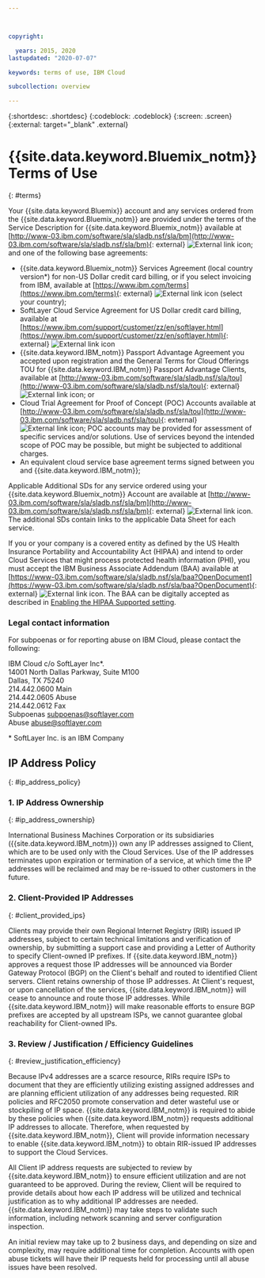 ```yaml
---



copyright:

  years: 2015, 2020
lastupdated: "2020-07-07"

keywords: terms of use, IBM Cloud

subcollection: overview

---
```


{:shortdesc: .shortdesc}
{:codeblock: .codeblock}
{:screen: .screen}
{:external: target="_blank" .external}

# {{site.data.keyword.Bluemix_notm}} Terms of Use 
{: #terms}

Your {{site.data.keyword.Bluemix}} account and any services ordered from the {{site.data.keyword.Bluemix_notm}} are provided under the terms of the Service Description for {{site.data.keyword.Bluemix_notm}} available at [http://www-03.ibm.com/software/sla/sladb.nsf/sla/bm](http://www-03.ibm.com/software/sla/sladb.nsf/sla/bm){: external} ![External link icon](../icons/launch-glyph.svg); and one of the following base agreements:

* {{site.data.keyword.Bluemix_notm}} Services Agreement (local country version*) for non-US Dollar credit card billing, or if you select invoicing from IBM, available at [https://www.ibm.com/terms](https://www.ibm.com/terms){: external} ![External link icon](../icons/launch-glyph.svg) (select your country);
* SoftLayer Cloud Service Agreement for US Dollar credit card billing, available at [https://www.ibm.com/support/customer/zz/en/softlayer.html](https://www.ibm.com/support/customer/zz/en/softlayer.html){: external} ![External link icon](../icons/launch-glyph.svg)
* {{site.data.keyword.IBM_notm}} Passport Advantage Agreement you accepted upon registration and the General Terms for Cloud Offerings TOU for {{site.data.keyword.IBM_notm}} Passport Advantage Clients, available at [http://www-03.ibm.com/software/sla/sladb.nsf/sla/tou](http://www-03.ibm.com/software/sla/sladb.nsf/sla/tou){: external} ![External link icon](../icons/launch-glyph.svg); or
* Cloud Trial Agreement for Proof of Concept (POC) Accounts available at [http://www-03.ibm.com/software/sla/sladb.nsf/sla/tou](http://www-03.ibm.com/software/sla/sladb.nsf/sla/tou){: external} ![External link icon](../icons/launch-glyph.svg); POC accounts may be provided for assessment of specific services and/or solutions. Use of services beyond the intended scope of POC may be possible, but might be subjected to additional charges. 
* An equivalent cloud service base agreement terms signed between you and {{site.data.keyword.IBM_notm}};
            
Applicable Additional SDs for any service ordered using your {{site.data.keyword.Bluemix_notm}} Account are available at [http://www-03.ibm.com/software/sla/sladb.nsf/sla/bm](http://www-03.ibm.com/software/sla/sladb.nsf/sla/bm){: external} ![External link icon](../icons/launch-glyph.svg). The additional SDs contain links to the applicable Data Sheet for each service.

If you or your company is a covered entity as defined by the US Health Insurance Portability and Accountability Act (HIPAA) and intend to order Cloud Services that might process protected health information (PHI), you must accept the IBM Business Associate Addendum (BAA) available at [https://www-03.ibm.com/software/sla/sladb.nsf/sla/baa?OpenDocument](https://www-03.ibm.com/software/sla/sladb.nsf/sla/baa?OpenDocument){: external} ![External link icon](../icons/launch-glyph.svg). The BAA can be digitally accepted as described in [Enabling the HIPAA Supported setting](/docs/account?topic=account-eu-hipaa-supported#enabling-hipaa).

### Legal contact information

For subpoenas or for reporting abuse on IBM Cloud, please contact the following:

IBM Cloud c/o SoftLayer Inc*. <br> 14001 North Dallas Parkway, Suite M100 <br> Dallas, TX 75240 <br> 214.442.0600 Main
<br> 214.442.0605 Abuse <br> 214.442.0612 Fax <br> Subpoenas subpoenas@softlayer.com <br> Abuse abuse@softlayer.com 

\* SoftLayer Inc. is an IBM Company

## IP Address Policy
{: #ip_address_policy}

### 1. IP Address Ownership
{: #ip_address_ownership}

International Business Machines Corporation or its subsidiaries ({{site.data.keyword.IBM_notm}}) own any IP addresses assigned to Client, which are to be used only with the Cloud Services. Use of the IP addresses terminates upon expiration or termination of a service, at which time the IP addresses will be reclaimed and may be re-issued to other customers in the future. 

### 2. Client-Provided IP Addresses
{: #client_provided_ips}

Clients may provide their own Regional Internet Registry (RIR) issued IP addresses, subject to certain technical limitations and verification of ownership, by submitting a support case and providing a Letter of Authority to specify Client-owned IP prefixes. If {{site.data.keyword.IBM_notm}} approves a request those IP addresses will be announced via Border Gateway Protocol (BGP) on the Client's behalf and routed to identified Client servers. Client retains ownership of those IP addresses. At Client's request, or upon cancellation of the services, {{site.data.keyword.IBM_notm}} will cease to announce and route those IP addresses. While {{site.data.keyword.IBM_notm}} will make reasonable efforts to ensure BGP prefixes are accepted by all upstream ISPs, we cannot guarantee global reachability for Client-owned IPs. 

### 3. Review / Justification / Efficiency Guidelines
{: #review_justification_efficiency}

Because IPv4 addresses are a scarce resource, RIRs require ISPs to document that they are efficiently utilizing existing assigned addresses and are planning efficient utilization of any addresses being requested. RIR policies and RFC2050 promote conservation and deter wasteful use or stockpiling of IP space. {{site.data.keyword.IBM_notm}} is required to abide by these policies when {{site.data.keyword.IBM_notm}} requests additional IP addresses to allocate. Therefore, when requested by {{site.data.keyword.IBM_notm}}, Client will provide information necessary to enable {{site.data.keyword.IBM_notm}} to obtain RIR-issued IP addresses to support the Cloud Services. 

All Client IP address requests are subjected to review by {{site.data.keyword.IBM_notm}} to ensure efficient utilization and are not guaranteed to be approved. During the review, Client will be required to provide details about how each IP address will be utilized and technical justification as to why additional IP addresses are needed. {{site.data.keyword.IBM_notm}} may take steps to validate such information, including network scanning and server configuration inspection. 

An initial review may take up to 2 business days, and depending on size and complexity, may require additional time for completion. Accounts with open abuse tickets will have their IP requests held for processing until all abuse issues have been resolved. 

